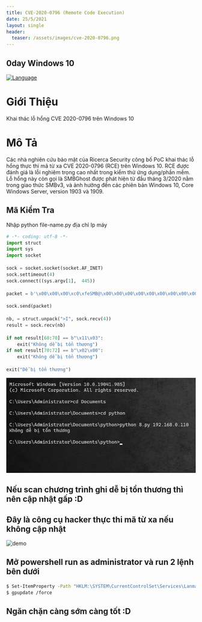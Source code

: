 ```yaml
---
title: CVE-2020-0796 (Remote Code Execution)
date: 25/5/2021
layout: single
header:
  teaser: /assets/images/cve-2020-0796.png
---
```


## 0day Windows 10

[![Language](https://img.shields.io/badge/Lang-Python-blue.svg)](https://www.python.org)

# Giới Thiệu

Khai thác lỗ hổng CVE 2020-0796 trên Windows 10

# Mô Tả

Các nhà nghiên cứu bảo mật của Ricerca Security công bố PoC khai thác lỗ hổng thực thi mã từ xa CVE 2020-0796 (RCE) trên Windows 10. RCE được đánh giá là lỗi nghiêm trọng cao nhất trong kiểm thử ứng dụng/phần mềm.
Lỗ hổng này còn gọi là SMBGhost được phát hiện từ đầu tháng 3/2020 nằm trong giao thức SMBv3, và ảnh hưởng đến các phiên bản Windows 10, Core Windows Server, version 1903 và 1909.

## Mã Kiểm Tra

Nhập python file-name.py địa chỉ Ip máy

```python
# -*- coding: utf-8 -*-
import struct
import sys
import socket

sock = socket.socket(socket.AF_INET)
sock.settimeout(4)
sock.connect((sys.argv[1],  445))

packet = b'\x00\x00\x00\xc0\xfeSMB@\x00\x00\x00\x00\x00\x00\x00\x00\x00\x1f\x00\x00\x00\x00\x00\x00\x00\x00\x00\x00\x00\x00\x00\x00\x00\x00\x00\x00\x00\x00\x00\x00\x00\x00\x00\x00\x00\x00\x00\x00\x00\x00\x00\x00\x00\x00\x00\x00\x00\x00\x00\x00\x00\x00\x00\x00\x00\x00\x00$\x00\x08\x00\x01\x00\x00\x00\x7f\x00\x00\x00\x00\x00\x00\x00\x00\x00\x00\x00\x00\x00\x00\x00\x00\x00\x00\x00x\x00\x00\x00\x02\x00\x00\x00\x02\x02\x10\x02"\x02$\x02\x00\x03\x02\x03\x10\x03\x11\x03\x00\x00\x00\x00\x01\x00&\x00\x00\x00\x00\x00\x01\x00 \x00\x01\x00\x00\x00\x00\x00\x00\x00\x00\x00\x00\x00\x00\x00\x00\x00\x00\x00\x00\x00\x00\x00\x00\x00\x00\x00\x00\x00\x00\x00\x00\x00\x00\x00\x00\x00\x03\x00\n\x00\x00\x00\x00\x00\x01\x00\x00\x00\x01\x00\x00\x00\x01\x00\x00\x00\x00\x00\x00\x00'

sock.send(packet)

nb, = struct.unpack(">I", sock.recv(4))
result = sock.recv(nb)

if not result[68:70] == b"\x11\x03":
    exit("Không dễ bị tổn thương")
if not result[70:72] == b"\x02\x00":
    exit("Không dễ bị tổn thương")

exit("Dễ bị tổn thương")
```

![](/assets/images/cve-2020-0796.png)

## Nếu scan chương trình ghi dễ bị tổn thương thì nên cập nhật gấp :D

## Đây là công cụ hacker thực thi mã từ xa nếu không cập nhật

![demo](https://github.com/jiansiting/CVE-2020-0796/blob/master/demo.gif?raw=true)

## Mở powershell run as administrator và run 2 lệnh bên dưới

```bash
$ Set-ItemProperty -Path "HKLM:\SYSTEM\CurrentControlSet\Services\LanmanServer\Parameters" DisableCompression -Type DWORD -Value 1 -Force
$ gpupdate /force
```

## Ngăn chặn càng sớm càng tốt :D
